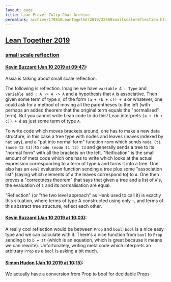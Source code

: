 ```yaml
---
layout: page
title: Lean Prover Zulip Chat Archive 
permalink: archive/179818LeanTogether2019/22669smallscalereflection.html
---
```


## [Lean Together 2019](index.html)
### [small scale reflection](22669smallscalereflection.html)

#### [Kevin Buzzard (Jan 10 2019 at 09:47)](https://leanprover.zulipchat.com/#narrow/stream/179818-Lean%20Together%202019/topic/small%20scale%20reflection/near/154824750):
Assia is talking about small scale reflection. 

The following is reflection. Imagine we have `variable A : Type` and `variable add : A -> A -> A` and a hypothesis that `A` is associative. Then given some term of type `A`, of the form `(a + (b + c)) + d` or whatever, one could ask for a method of moving all the parentheses to the left (with perhaps an added theorem that the original term equals the "normalised" term). But you cannot write Lean code to do this! Lean interprets `(a + (b + c)) + d` as just some term of type `A`.

To write code which moves brackets around, one has to make a new data structure, in this case a tree type with nodes and leaves (leaves indexed by `nat` say), and a "put into normal form" function `norm` which sends `node (t1 (node t2 t3))`to `node (node t1 t2) t3` and generally sends a tree to its "normal form" with all the brackets on the left. "Reification" is the small amount of meta code which one has to write which looks at the actual expression corresponding to a term of type `A` and turns it into a tree. One also has an `eval` evaluation function sending a tree plus some "association list" (saying which elements of `A` the leaves correspond to) to `A`. One then proves a "correctness theorem" that says that given a tree and a list of `A`'s, the evaluation of `t` and its normalisation are equal.

"Reflection" (or "the two level approach" as Henk used to call it) is exactly this situation, where terms of type A constructed using only `+`, and terms of this abstract tree structure, reflect each other.

#### [Kevin Buzzard (Jan 10 2019 at 10:03)](https://leanprover.zulipchat.com/#narrow/stream/179818-Lean%20Together%202019/topic/small%20scale%20reflection/near/154825434):
A really cool reflection would be between `Prop` and `bool`! `bool` is a nice easy type and we can calculate with it. There's a nice function from `bool` to `Prop` sending `b` to `b = tt` (which is an equation, which is great because it means we can rewrite). Unfortunately, writing meta code which interprets an arbitrary `Prop` as a `bool` is asking a bit much.

#### [Simon Hudon (Jan 10 2019 at 10:15)](https://leanprover.zulipchat.com/#narrow/stream/179818-Lean%20Together%202019/topic/small%20scale%20reflection/near/154825975):
We actually have a conversion from Prop to bool for decidable Props

